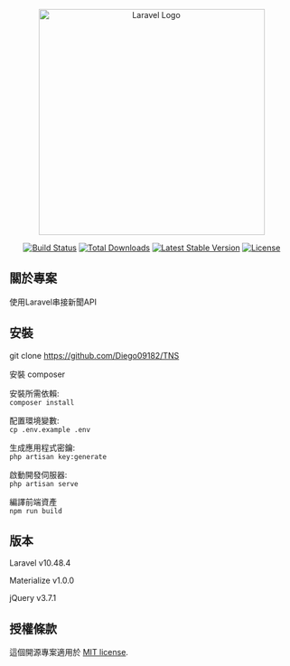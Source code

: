<p align="center"><a href="https://laravel.com" target="_blank"><img src="https://raw.githubusercontent.com/laravel/art/master/logo-lockup/5%20SVG/2%20CMYK/1%20Full%20Color/laravel-logolockup-cmyk-red.svg" width="400" alt="Laravel Logo"></a></p>

<p align="center">
<a href="https://github.com/laravel/framework/actions"><img src="https://github.com/laravel/framework/workflows/tests/badge.svg" alt="Build Status"></a>
<a href="https://packagist.org/packages/laravel/framework"><img src="https://img.shields.io/packagist/dt/laravel/framework" alt="Total Downloads"></a>
<a href="https://packagist.org/packages/laravel/framework"><img src="https://img.shields.io/packagist/v/laravel/framework" alt="Latest Stable Version"></a>
<a href="https://packagist.org/packages/laravel/framework"><img src="https://img.shields.io/packagist/l/laravel/framework" alt="License"></a>
</p>

## 關於專案

使用Laravel串接新聞API

## 安裝 

git clone https://github.com/Diego09182/TNS

安裝 composer

安裝所需依賴:  
`composer install`

配置環境變數:  
`cp .env.example .env`

生成應用程式密鑰:  
`php artisan key:generate`

啟動開發伺服器:  
`php artisan serve`

編譯前端資產  
`npm run build`

## 版本

Laravel v10.48.4

Materialize v1.0.0

jQuery v3.7.1

## 授權條款

這個開源專案適用於 [MIT license](https://opensource.org/licenses/MIT).
